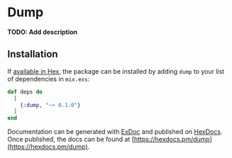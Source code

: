 # Dump

**TODO: Add description**

## Installation

If [available in Hex](https://hex.pm/docs/publish), the package can be installed
by adding `dump` to your list of dependencies in `mix.exs`:

```elixir
def deps do
  [
    {:dump, "~> 0.1.0"}
  ]
end
```

Documentation can be generated with [ExDoc](https://github.com/elixir-lang/ex_doc)
and published on [HexDocs](https://hexdocs.pm). Once published, the docs can
be found at [https://hexdocs.pm/dump](https://hexdocs.pm/dump).

